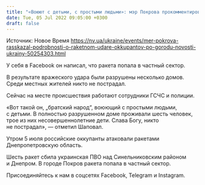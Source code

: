 ```yaml
---
title: "«Воюют с детьми, с простыми людьми»: мэр Покрова прокомментировал ракетный удар оккупантов по городу"
date: Tue, 05 Jul 2022 09:05:00 +0300
draft: false
---
```

Источник: Новое Время https://nv.ua/ukraine/events/mer-pokrova-rasskazal-podrobnosti-o-raketnom-udare-okkupantov-po-gorodu-novosti-ukrainy-50254303.html


У себя в Facebook он написал, что ракета попала в частный сектор.

В результате вражеского удара были разрушены несколько домов. Среди местных жителей никто не пострадал.

Сейчас на месте происшествия работают сотрудники ГСЧС и полиции.

«Вот такой он, „братский народ“, воюющий с простыми людьми, с детьми. В полностью разрушенном доме проживали шесть человек, трое из них несовершеннолетние дети. Слава Богу, никто не пострадал», — отметил Шаповал.

Утром 5 июля российские оккупанты атаковали ракетами Днепропетровскую область.

Шесть ракет сбила украинская ПВО над Синельниковским районом и Днепром. В городе Покров ракета попала в частный сектор. 

Присоединяйтесь к нам в соцсетях Facebook, Telegram и Instagram.
